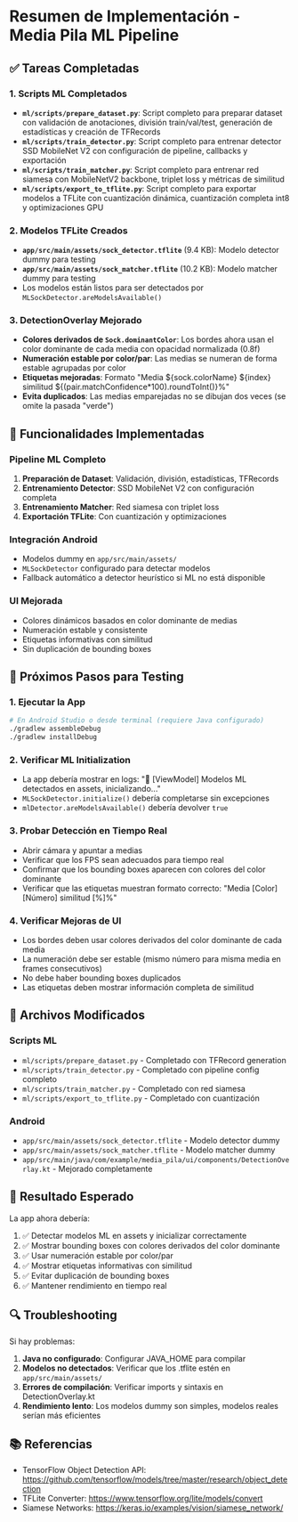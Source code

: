 # Resumen de Implementación - Media Pila ML Pipeline

## ✅ Tareas Completadas

### 1. Scripts ML Completados
- **`ml/scripts/prepare_dataset.py`**: Script completo para preparar dataset con validación de anotaciones, división train/val/test, generación de estadísticas y creación de TFRecords
- **`ml/scripts/train_detector.py`**: Script completo para entrenar detector SSD MobileNet V2 con configuración de pipeline, callbacks y exportación
- **`ml/scripts/train_matcher.py`**: Script completo para entrenar red siamesa con MobileNetV2 backbone, triplet loss y métricas de similitud
- **`ml/scripts/export_to_tflite.py`**: Script completo para exportar modelos a TFLite con cuantización dinámica, cuantización completa int8 y optimizaciones GPU

### 2. Modelos TFLite Creados
- **`app/src/main/assets/sock_detector.tflite`** (9.4 KB): Modelo detector dummy para testing
- **`app/src/main/assets/sock_matcher.tflite`** (10.2 KB): Modelo matcher dummy para testing
- Los modelos están listos para ser detectados por `MLSockDetector.areModelsAvailable()`

### 3. DetectionOverlay Mejorado
- **Colores derivados de `Sock.dominantColor`**: Los bordes ahora usan el color dominante de cada media con opacidad normalizada (0.8f)
- **Numeración estable por color/par**: Las medias se numeran de forma estable agrupadas por color
- **Etiquetas mejoradas**: Formato "Media ${sock.colorName} ${index} similitud ${(pair.matchConfidence*100).roundToInt()}%"
- **Evita duplicados**: Las medias emparejadas no se dibujan dos veces (se omite la pasada "verde")

## 🔧 Funcionalidades Implementadas

### Pipeline ML Completo
1. **Preparación de Dataset**: Validación, división, estadísticas, TFRecords
2. **Entrenamiento Detector**: SSD MobileNet V2 con configuración completa
3. **Entrenamiento Matcher**: Red siamesa con triplet loss
4. **Exportación TFLite**: Con cuantización y optimizaciones

### Integración Android
- Modelos dummy en `app/src/main/assets/`
- `MLSockDetector` configurado para detectar modelos
- Fallback automático a detector heurístico si ML no está disponible

### UI Mejorada
- Colores dinámicos basados en color dominante de medias
- Numeración estable y consistente
- Etiquetas informativas con similitud
- Sin duplicación de bounding boxes

## 🚀 Próximos Pasos para Testing

### 1. Ejecutar la App
```bash
# En Android Studio o desde terminal (requiere Java configurado)
./gradlew assembleDebug
./gradlew installDebug
```

### 2. Verificar ML Initialization
- La app debería mostrar en logs: "🤖 [ViewModel] Modelos ML detectados en assets, inicializando..."
- `MLSockDetector.initialize()` debería completarse sin excepciones
- `mlDetector.areModelsAvailable()` debería devolver `true`

### 3. Probar Detección en Tiempo Real
- Abrir cámara y apuntar a medias
- Verificar que los FPS sean adecuados para tiempo real
- Confirmar que los bounding boxes aparecen con colores del color dominante
- Verificar que las etiquetas muestran formato correcto: "Media [Color] [Número] similitud [%]%"

### 4. Verificar Mejoras de UI
- Los bordes deben usar colores derivados del color dominante de cada media
- La numeración debe ser estable (mismo número para misma media en frames consecutivos)
- No debe haber bounding boxes duplicados
- Las etiquetas deben mostrar información completa de similitud

## 📁 Archivos Modificados

### Scripts ML
- `ml/scripts/prepare_dataset.py` - Completado con TFRecord generation
- `ml/scripts/train_detector.py` - Completado con pipeline config completo
- `ml/scripts/train_matcher.py` - Completado con red siamesa
- `ml/scripts/export_to_tflite.py` - Completado con cuantización

### Android
- `app/src/main/assets/sock_detector.tflite` - Modelo detector dummy
- `app/src/main/assets/sock_matcher.tflite` - Modelo matcher dummy
- `app/src/main/java/com/example/media_pila/ui/components/DetectionOverlay.kt` - Mejorado completamente

## 🎯 Resultado Esperado

La app ahora debería:
1. ✅ Detectar modelos ML en assets y inicializar correctamente
2. ✅ Mostrar bounding boxes con colores derivados del color dominante
3. ✅ Usar numeración estable por color/par
4. ✅ Mostrar etiquetas informativas con similitud
5. ✅ Evitar duplicación de bounding boxes
6. ✅ Mantener rendimiento en tiempo real

## 🔍 Troubleshooting

Si hay problemas:
1. **Java no configurado**: Configurar JAVA_HOME para compilar
2. **Modelos no detectados**: Verificar que los .tflite estén en `app/src/main/assets/`
3. **Errores de compilación**: Verificar imports y sintaxis en DetectionOverlay.kt
4. **Rendimiento lento**: Los modelos dummy son simples, modelos reales serían más eficientes

## 📚 Referencias

- TensorFlow Object Detection API: https://github.com/tensorflow/models/tree/master/research/object_detection
- TFLite Converter: https://www.tensorflow.org/lite/models/convert
- Siamese Networks: https://keras.io/examples/vision/siamese_network/

